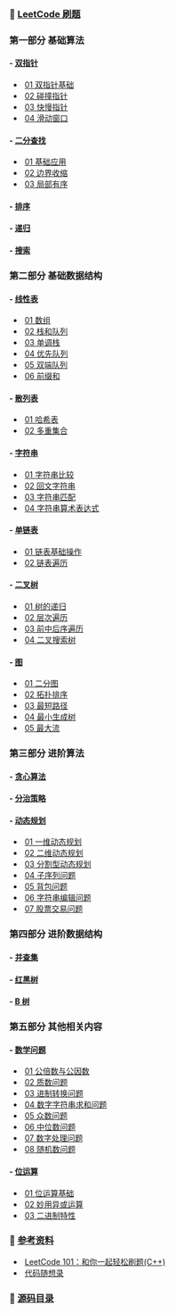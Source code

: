 ### :bookmark_tabs: [LeetCode 刷题](https://github.com/HaihuaHaihua/TechStack/blob/master/ALGLearning/LeetCode_Cpp/README.md)

### 第一部分 基础算法

####   - [双指针](https://github.com/HaihuaHaihua/TechStack/tree/master/ALGLearning/LeetCode_Cpp/LeetCodeNote/TwoPointer) 

* ​	[01 双指针基础](https://github.com/HaihuaHaihua/TechStack/blob/master/ALGLearning/LeetCode_Cpp/LeetCodeNote/TwoPointer/01双指针基础.md)
* ​	[02 碰撞指针](https://github.com/HaihuaHaihua/TechStack/blob/master/ALGLearning/LeetCode_Cpp/LeetCodeNote/TwoPointer/02碰撞指针.md)
* ​	[03 快慢指针](https://github.com/HaihuaHaihua/TechStack/blob/master/ALGLearning/LeetCode_Cpp/LeetCodeNote/TwoPointer/03快慢指针.md)
* ​	[04 滑动窗口](https://github.com/HaihuaHaihua/TechStack/blob/master/ALGLearning/LeetCode_Cpp/LeetCodeNote/TwoPointer/04滑动窗口.md)

####   - [二分查找](https://github.com/HaihuaHaihua/TechStack/tree/master/ALGLearning/LeetCode_Cpp/LeetCodeNote/) 

* ​	[01 基础应用](https://github.com/HaihuaHaihua/TechStack/blob/master/ALGLearning/LeetCode_Cpp/LeetCodeNote/BinSerach/01基础应用.md)
* ​	[02 边界收缩](https://github.com/HaihuaHaihua/TechStack/blob/master/ALGLearning/LeetCode_Cpp/LeetCodeNote/BinSerach/02边界收缩.md)
* ​	[03 局部有序](https://github.com/HaihuaHaihua/TechStack/blob/master/ALGLearning/LeetCode_Cpp/LeetCodeNote/BinSerach/03局部有序.md)

####   - [排序](https://github.com/HaihuaHaihua/TechStack/tree/master/ALGLearning/LeetCode_Cpp/LeetCodeNote/) 

#### - [递归](https://github.com/HaihuaHaihua/TechStack/tree/master/ALGLearning/LeetCode_Cpp/LeetCodeNote/) 

####   - [搜索](https://github.com/HaihuaHaihua/TechStack/tree/master/ALGLearning/LeetCode_Cpp/LeetCodeNote/) 

### 第二部分 基础数据结构

#### - [线性表](https://github.com/HaihuaHaihua/TechStack/tree/master/ALGLearning/LeetCode_Cpp/LeetCodeNote/STL) 

* ​	[01 数组](https://github.com/HaihuaHaihua/TechStack/blob/master/ALGLearning/LeetCode_Cpp/LeetCodeNote/STL/01数组.md)
* ​	[02 栈和队列](https://github.com/HaihuaHaihua/TechStack/blob/master/ALGLearning/LeetCode_Cpp/LeetCodeNote/STL/02栈和队列.md)
* ​	[03 单调栈](https://github.com/HaihuaHaihua/TechStack/blob/master/ALGLearning/LeetCode_Cpp/LeetCodeNote/MathP/STL/03单调栈.md)
* ​	[04 优先队列](https://github.com/HaihuaHaihua/TechStack/blob/master/ALGLearning/LeetCode_Cpp/LeetCodeNote/STL/04优先队列.md)
* ​	[05 双端队列](https://github.com/HaihuaHaihua/TechStack/blob/master/ALGLearning/LeetCode_Cpp/LeetCodeNote/STL/05双端队列.md)
* ​	[06 前缀和](https://github.com/HaihuaHaihua/TechStack/blob/master/ALGLearning/LeetCode_Cpp/LeetCodeNote/STL/08前缀和.md)

#### - [散列表](https://github.com/HaihuaHaihua/TechStack/tree/master/ALGLearning/LeetCode_Cpp/LeetCodeNote/STL) 

* ​	[01 哈希表](https://github.com/HaihuaHaihua/TechStack/blob/master/ALGLearning/LeetCode_Cpp/LeetCodeNote/STL/06哈希表.md)
* ​	[02 多重集合](https://github.com/HaihuaHaihua/TechStack/blob/master/ALGLearning/LeetCode_Cpp/LeetCodeNote/STL/07多重集合.md)

#### - [字符串](https://github.com/HaihuaHaihua/TechStack/tree/master/ALGLearning/LeetCode_Cpp/LeetCodeNote/Str) 

* ​	[01 字符串比较](https://github.com/HaihuaHaihua/TechStack/blob/master/ALGLearning/LeetCode_Cpp/LeetCodeNote/Str/01字符串比较.md)
* ​	[02 回文字符串](https://github.com/HaihuaHaihua/TechStack/blob/master/ALGLearning/LeetCode_Cpp/LeetCodeNote/Str/02回文字符串.md)
* ​	[03 字符串匹配](https://github.com/HaihuaHaihua/TechStack/blob/master/ALGLearning/LeetCode_Cpp/LeetCodeNote/MathP/Str/03字符串匹配.md)
* ​	[04 字符串算术表达式](https://github.com/HaihuaHaihua/TechStack/blob/master/ALGLearning/LeetCode_Cpp/LeetCodeNote/Str/04字符串算术表达式.md)

#### - [单链表](https://github.com/HaihuaHaihua/TechStack/tree/master/ALGLearning/LeetCode_Cpp/LeetCodeNote/LinkList) 

* ​	[01 链表基础操作](https://github.com/HaihuaHaihua/TechStack/blob/master/ALGLearning/LeetCode_Cpp/LeetCodeNote/LinkList/01链表基础操作.md)
* ​	[02 链表遍历](https://github.com/HaihuaHaihua/TechStack/blob/master/ALGLearning/LeetCode_Cpp/LeetCodeNote/LinkList/02链表遍历.md)

#### - [二叉树](https://github.com/HaihuaHaihua/TechStack/tree/master/ALGLearning/LeetCode_Cpp/LeetCodeNote/Tree)

* ​	[01 树的递归](https://github.com/HaihuaHaihua/TechStack/blob/master/ALGLearning/LeetCode_Cpp/LeetCodeNote/Tree/01树的递归.md)
* ​	[02 层次遍历](https://github.com/HaihuaHaihua/TechStack/blob/master/ALGLearning/LeetCode_Cpp/LeetCodeNote/Tree/02层次遍历.md)
* ​	[03 前中后序遍历](https://github.com/HaihuaHaihua/TechStack/blob/master/ALGLearning/LeetCode_Cpp/LeetCodeNote/Tree/03前中后序遍历.md)
* ​	[04 二叉搜索树](https://github.com/HaihuaHaihua/TechStack/blob/master/ALGLearning/LeetCode_Cpp/LeetCodeNote/Tree/04二叉查找树.md)

#### - [图](https://github.com/HaihuaHaihua/TechStack/tree/master/ALGLearning/LeetCode_Cpp/LeetCodeNote/Graph)

* ​	[01 二分图](https://github.com/HaihuaHaihua/TechStack/blob/master/ALGLearning/LeetCode_Cpp/LeetCodeNote/Graph/01二分图.md)
* ​	[02 拓扑排序](https://github.com/HaihuaHaihua/TechStack/blob/master/ALGLearning/LeetCode_Cpp/LeetCodeNote/Graph/02拓扑排序.md)
* ​	[03 最短路径](https://github.com/HaihuaHaihua/TechStack/blob/master/ALGLearning/LeetCode_Cpp/LeetCodeNote/Graph/)
* ​	[04 最小生成树](https://github.com/HaihuaHaihua/TechStack/blob/master/ALGLearning/LeetCode_Cpp/LeetCodeNote/Graph/)
* ​	[05 最大流](https://github.com/HaihuaHaihua/TechStack/blob/master/ALGLearning/LeetCode_Cpp/LeetCodeNote/Graph/)

### 第三部分 进阶算法

#### - [贪心算法](https://github.com/HaihuaHaihua/TechStack/tree/master/ALGLearning/LeetCode_Cpp/LeetCodeNote/) 

#### - [分治策略](https://github.com/HaihuaHaihua/TechStack/tree/master/ALGLearning/LeetCode_Cpp/LeetCodeNote/) 

####   - [动态规划](https://github.com/HaihuaHaihua/TechStack/tree/master/ALGLearning/LeetCode_Cpp/LeetCodeNote/DP) 

* ​	[01 一维动态规划](https://github.com/HaihuaHaihua/TechStack/blob/master/ALGLearning/LeetCode_Cpp/LeetCodeNote/DP/01一维动态规划.md)
* ​	[02 二维动态规划](https://github.com/HaihuaHaihua/TechStack/blob/master/ALGLearning/LeetCode_Cpp/LeetCodeNote/DP/02二维动态规划.md)
* ​	[03 分割型动态规划](https://github.com/HaihuaHaihua/TechStack/blob/master/ALGLearning/LeetCode_Cpp/LeetCodeNote/DP/03分割型动态规划.md)
* ​	[04 子序列问题](https://github.com/HaihuaHaihua/TechStack/blob/master/ALGLearning/LeetCode_Cpp/LeetCodeNote/DP/04子序列问题.md)
* ​	[05 背包问题](https://github.com/HaihuaHaihua/TechStack/blob/master/ALGLearning/LeetCode_Cpp/LeetCodeNote/DP/05背包问题.md)
* ​	[06 字符串编辑问题](https://github.com/HaihuaHaihua/TechStack/blob/master/ALGLearning/LeetCode_Cpp/LeetCodeNote/DP/06字符串编辑问题.md)
* ​	[07 股票交易问题](https://github.com/HaihuaHaihua/TechStack/blob/master/ALGLearning/LeetCode_Cpp/LeetCodeNote/DP/07股票交易问题.md)

### 第四部分 进阶数据结构

#### - [并查集](https://github.com/HaihuaHaihua/TechStack/tree/master/ALGLearning/LeetCode_Cpp/LeetCodeNote/) 

#### - [红黑树](https://github.com/HaihuaHaihua/TechStack/tree/master/ALGLearning/LeetCode_Cpp/LeetCodeNote/) 

#### - [B 树](https://github.com/HaihuaHaihua/TechStack/tree/master/ALGLearning/LeetCode_Cpp/LeetCodeNote/) 

### 第五部分 其他相关内容

#### - [数学问题](https://github.com/HaihuaHaihua/TechStack/tree/master/ALGLearning/LeetCode_Cpp/LeetCodeNote/MathP) 

* ​	[01 公倍数与公因数](https://github.com/HaihuaHaihua/TechStack/blob/master/ALGLearning/LeetCode_Cpp/LeetCodeNote/MathP/01公倍数与公因数.md)
* ​	[02 质数问题](https://github.com/HaihuaHaihua/TechStack/blob/master/ALGLearning/LeetCode_Cpp/LeetCodeNote/MathP/02质数问题.md)
* ​	[03 进制转换问题](https://github.com/HaihuaHaihua/TechStack/blob/master/ALGLearning/LeetCode_Cpp/LeetCodeNote/MathP/03进制转换问题.md)
* ​	[04 数字字符串求和问题](https://github.com/HaihuaHaihua/TechStack/blob/master/ALGLearning/LeetCode_Cpp/LeetCodeNote/MathP/04数字字符串求和问题.md)
* ​	[05 众数问题](https://github.com/HaihuaHaihua/TechStack/blob/master/ALGLearning/LeetCode_Cpp/LeetCodeNote/MathP/05众数问题.md)
* ​	[06 中位数问题](https://github.com/HaihuaHaihua/TechStack/blob/master/ALGLearning/LeetCode_Cpp/LeetCodeNote/MathP/06中位数问题.md)
* ​	[07 数字处理问题](https://github.com/HaihuaHaihua/TechStack/blob/master/ALGLearning/LeetCode_Cpp/LeetCodeNote/MathP/07数字处理问题.md)
* ​	[08 随机数问题](https://github.com/HaihuaHaihua/TechStack/blob/master/ALGLearning/LeetCode_Cpp/LeetCodeNote/MathP/08随机数问题.md)

#### - [位运算](https://github.com/HaihuaHaihua/TechStack/tree/master/ALGLearning/LeetCode_Cpp/LeetCodeNote/BitOp) 

* ​	[01 位运算基础](https://github.com/HaihuaHaihua/TechStack/blob/master/ALGLearning/LeetCode_Cpp/LeetCodeNote/BitOp/01位运算基础.md)
* ​	[02 妙用异或运算](https://github.com/HaihuaHaihua/TechStack/blob/master/ALGLearning/LeetCode_Cpp/LeetCodeNote/BitOp/02妙用异或运算.md)
* ​	[03 二进制特性](https://github.com/HaihuaHaihua/TechStack/blob/master/ALGLearning/LeetCode_Cpp/LeetCodeNote/BitOp/02二进制特性.md)



### :mag_right: [参考资料]()

* ​    [LeetCode 101：和你一起轻松刷题(C++)](https://github.com/changgyhub/leetcode_101)
* ​    [代码随想录](https://programmercarl.com/)

### :bookmark: [源码目录](https://github.com/HaihuaHaihua/TechStack/tree/master/ALGLearning/LeetCode_Cpp)

